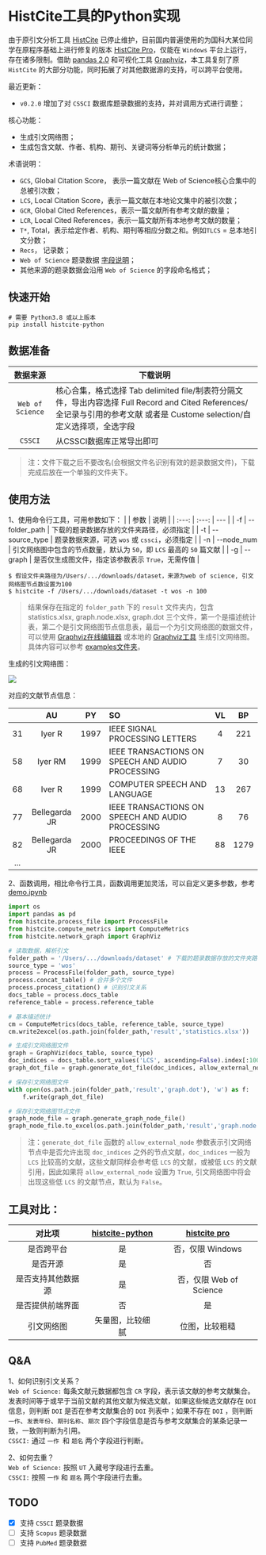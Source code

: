 # HistCite工具的Python实现

由于原引文分析工具 [HistCite](https://support.clarivate.com/ScientificandAcademicResearch/s/article/HistCite-No-longer-in-active-development-or-officially-supported) 已停止维护，目前国内普遍使用的为国科大某位同学在原程序基础上进行修复的版本 [HistCite Pro](https://zhuanlan.zhihu.com/p/20902898)，仅能在 `Windows` 平台上运行，存在诸多限制。借助 [pandas 2.0](https://pandas.pydata.org/docs/dev/whatsnew/v2.0.0.html) 和可视化工具 [Graphviz](https://graphviz.org)，本工具复刻了原 `HistCite` 的大部分功能，同时拓展了对其他数据源的支持，可以跨平台使用。

最近更新：
- `v0.2.0` 增加了对 `CSSCI` 数据库题录数据的支持，并对调用方式进行调整；

核心功能：
- 生成引文网络图；
- 生成包含文献、作者、机构、期刊、关键词等分析单元的统计数据；  

术语说明：
- `GCS`, Global Citation Score， 表示一篇文献在 Web of Science核心合集中的总被引次数；
- `LCS`, Local Citation Score，表示一篇文献在本地论文集中的被引次数；
- `GCR`, Global Cited References，表示一篇文献所有参考文献的数量；
- `LCR`, Local Cited References，表示一篇文献所有本地参考文献的数量；
- `T*`, Total，表示给定作者、机构、期刊等相应分数之和。例如`TLCS` = 总本地引文分数；
- `Recs`， 记录数；
- `Web of Science` 题录数据 [字段说明](https://images.webofknowledge.com/WOKRS5132R4.2/help/zh_CN/WOS/hs_wos_fieldtags.html)；
- 其他来源的题录数据会沿用 `Web of Science` 的字段命名格式；

## 快速开始
```console
# 需要 Python3.8 或以上版本
pip install histcite-python
```

## 数据准备
| 数据来源 | 下载说明 |
| :---: | --- |
| `Web of Science` | 核心合集，格式选择 Tab delimited file/制表符分隔文件，导出内容选择 Full Record and Cited References/全记录与引用的参考文献 或者是 Custome selection/自定义选择项，全选字段 |
| `CSSCI` | 从CSSCI数据库正常导出即可 |
> 注：文件下载之后不要改名(会根据文件名识别有效的题录数据文件)，下载完成后放在一个单独的文件夹下。

## 使用方法
1、使用命令行工具，可用参数如下：
|  | 参数 | 说明 |
| :---: | :---: | --- |
| -f | --folder_path | 下载的题录数据存放的文件夹路径，必须指定 |
| -t | --source_type | 题录数据来源，可选 `wos` 或 `cssci`，必须指定 |
| -n | --node_num | 引文网络图中包含的节点数量，默认为 `50`，即 `LCS` 最高的 `50` 篇文献 |
| -g | --graph | 是否仅生成图文件，指定该参数表示 `True`，无需传值 |

```console
$ 假设文件夹路径为/Users/.../downloads/dataset，来源为web of science, 引文网络图节点数设置为100
$ histcite -f /Users/.../downloads/dataset -t wos -n 100
```
> 结果保存在指定的 `folder_path` 下的 `result` 文件夹内，包含 statistics.xlsx, graph.node.xlsx, graph.dot 三个文件，第一个是描述统计表，第二个是引文网络图节点信息表，最后一个为引文网络图的数据文件，可以使用 [Graphviz在线编辑器](http://magjac.com/graphviz-visual-editor/) 或本地的 [Graphviz工具](https://graphviz.org/) 生成引文网络图。具体内容可以参考 [examples文件夹](examples)。 

生成的引文网络图：

<img src="examples/graph.svg">

对应的文献节点信息：

|  |      AU       |  PY  | SO                                               |  VL  |  BP  |
| :-------: | :-----------: | :--: | :----------------------------------------------- | :--: | :--: |
|    31     |    Iyer R     | 1997 | IEEE SIGNAL PROCESSING LETTERS                   |  4   | 221  |
|    58     |    Iyer RM    | 1999 | IEEE TRANSACTIONS ON SPEECH AND AUDIO PROCESSING |  7   |  30  |
|    68     |    Iver R     | 1999 | COMPUTER SPEECH AND LANGUAGE                     |  13  | 267  |
|    77     | Bellegarda JR | 2000 | IEEE TRANSACTIONS ON SPEECH AND AUDIO PROCESSING |  8   |  76  |
|    82     | Bellegarda JR | 2000 | PROCEEDINGS OF THE IEEE                          |  88  | 1279 |
|    ...    |               |      |                                                  |      |      |

2、函数调用，相比命令行工具，函数调用更加灵活，可以自定义更多参数，参考 [demo.ipynb](demo.ipynb)

```python
import os
import pandas as pd
from histcite.process_file import ProcessFile
from histcite.compute_metrics import ComputeMetrics
from histcite.network_graph import GraphViz

# 读取数据，解析引文
folder_path = '/Users/.../downloads/dataset' # 下载的题录数据存放的文件夹路径
source_type = 'wos'
process = ProcessFile(folder_path, source_type)
process.concat_table() # 合并多个文件
process.process_citation() # 识别引文关系
docs_table = process.docs_table
reference_table = process.reference_table

# 基本描述统计
cm = ComputeMetrics(docs_table, reference_table, source_type)
cm.write2excel(os.path.join(folder_path,'result','statistics.xlsx'))

# 生成引文网络图文件
graph = GraphViz(docs_table, source_type)
doc_indices = docs_table.sort_values('LCS', ascending=False).index[:100] # 选取LSC最高的100篇文献
graph_dot_file = graph.generate_dot_file(doc_indices, allow_external_node=False)

# 保存引文网络图文件
with open(os.path.join(folder_path,'result','graph.dot'), 'w') as f:
    f.write(graph_dot_file)

# 保存引文网络图节点文件
graph_node_file = graph.generate_graph_node_file()
graph_node_file.to_excel(os.path.join(folder_path,'result','graph.node.xlsx'),index=False)
```
> 注：`generate_dot_file` 函数的 `allow_external_node` 参数表示引文网络节点中是否允许出现 `doc_indices` 之外的节点文献，`doc_indices` 一般为 `LCS` 比较高的文献，这些文献同样会参考低 `LCS` 的文献，或被低 `LCS` 的文献引用，因此如果将 `allow_external_node` 设置为 `True`, 引文网络图中将会出现这些低 `LCS` 的文献节点，默认为 `False`。

## 工具对比：
| 对比项 | [histcite-python](https://github.com/doublessay/histcite-python) | [histcite pro](https://zhuanlan.zhihu.com/p/20902898) |
| :-: | :-: | :-: |
| 是否跨平台 | 是 | 否，仅限 Windows |
| 是否开源 | 是 | 否 |
| 是否支持其他数据源 | 是 | 否，仅限 Web of Science |
| 是否提供前端界面 | 否 | 是 |
| 引文网络图 | 矢量图，比较细腻 | 位图，比较粗糙 |

## Q&A
1、如何识别引文关系？  
`Web of Science:` 每条文献元数据都包含 `CR` 字段，表示该文献的参考文献集合。发表时间等于或早于当前文献的其他文献为候选文献，如果这些候选文献存在 `DOI` 信息，则判断 `DOI` 是否在参考文献集合的 `DOI` 列表中；如果不存在 `DOI` ，则判断 `一作`、`发表年份`、`期刊名称`、`期次` 四个字段信息是否与参考文献集合的某条记录一致，一致则判断为引用。  
`CSSCI:` 通过 `一作 `和 `题名` 两个字段进行判断。  

2、如何去重？  
`Web of Science:` 按照 `UT` 入藏号字段进行去重。  
`CSSCI:` 按照 `一作` 和 `题名` 两个字段进行去重。

## TODO
- [x] 支持 `CSSCI` 题录数据
- [ ] 支持 `Scopus` 题录数据
- [ ] 支持 `PubMed` 题录数据
